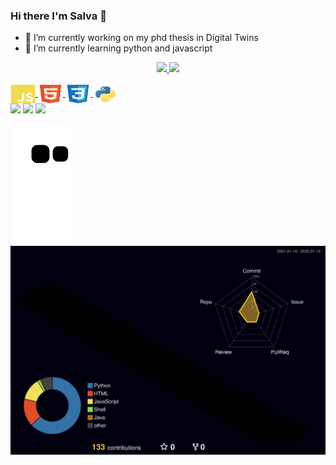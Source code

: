 ### Hi there I'm Salva 👋

- 🔭 I’m currently working on my phd thesis in Digital Twins
- 🌱 I’m currently learning python and javascript

<div align="center">
  <a href="https://github.com/Salva5297">
  <img height="180em" src="https://github-readme-stats.vercel.app/api?username=Salva5297&show_icons=true&theme=dracula&include_all_commits=true&count_private=true"/>
  <img height="180em" src="https://github-readme-stats.vercel.app/api/top-langs/?username=Salva5297&layout=compact&langs_count=7&theme=dracula"/>
</div>
  
 <div style="display: inline_block"><br>
  <img align="center" alt="Salva-Js" height="30" width="40" src="https://raw.githubusercontent.com/devicons/devicon/master/icons/javascript/javascript-plain.svg">
  <img align="center" alt="Salva-HTML" height="30" width="40" src="https://raw.githubusercontent.com/devicons/devicon/master/icons/html5/html5-original.svg">
  <img align="center" alt="Salva-CSS" height="30" width="40" src="https://raw.githubusercontent.com/devicons/devicon/master/icons/css3/css3-original.svg">
  <img align="center" alt="Salva-Python" height="30" width="40" src="https://raw.githubusercontent.com/devicons/devicon/master/icons/python/python-original.svg">
</div>
  
<div> 
 	<a href="https://www.twitch.tv/salva521997" target="_blank"><img src="https://img.shields.io/badge/Twitch-9146FF?style=for-the-badge&logo=twitch&logoColor=white" target="_blank"></a>
  <a href = "mailto:salgonger1997@gmail.com"><img src="https://img.shields.io/badge/-Gmail-%23333?style=for-the-badge&logo=gmail&logoColor=white" target="_blank"></a>
  <a href="https://www.linkedin.com/in/artificialintelligence-researcher-salvadorgonzalezgerpe/?locale=en_US" target="_blank"><img src="https://img.shields.io/badge/-LinkedIn-%230077B5?style=for-the-badge&logo=linkedin&logoColor=white" target="_blank"></a> 
 
  ![Snake animation](https://raw.githubusercontent.com/Salva5297/Salva5297/output/github-contribution-grid-snake.svg)
  ![](./profile-3d-contrib/profile-night-rainbow.svg)
</div>
